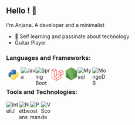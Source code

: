 ## Hello ! 👋

I'm Anjana. A developer and a minimalist
- 🌱 Self learning and passinate about technology
- Guitar Player


### Languages and Frameworks:
<img align="left" alt="Python" width="40px" src="https://raw.githubusercontent.com/github/explore/80688e429a7d4ef2fca1e82350fe8e3517d3494d/topics/python/python.png" />
<img align="left" alt="Java" width="40px" src="https://camo.githubusercontent.com/47380987ecfc7e15bb287529fe03a2c63273ad597edcc85352b02cbb942863e5/68747470733a2f2f696d672e69636f6e73382e636f6d2f636f6c6f722f34382f3030303030302f6a6176612d636f666665652d6375702d6c6f676f2d2d76312e706e67" />
<img align="left" alt="Spring Boot" width="40px" src="https://camo.githubusercontent.com/42cc6e5e5562ccc807bc281e14cc7fabe0a260db4f7bb016812082fe9a00659b/68747470733a2f2f696d672e69636f6e73382e636f6d2f636f6c6f722f34382f3030303030302f737072696e672d6c6f676f2e706e67" />
<img align="left" alt="Laravel" width="40px" src="https://raw.githubusercontent.com/github/explore/80688e429a7d4ef2fca1e82350fe8e3517d3494d/topics/laravel/laravel.png" />
<img align="left" alt="Node.js" width="35px" src="https://raw.githubusercontent.com/github/explore/80688e429a7d4ef2fca1e82350fe8e3517d3494d/topics/nodejs/nodejs.png" />
<img align="left" alt="Mysql" width="40px" src="https://camo.githubusercontent.com/9bbd13a20bb8651d8c54267857569bd9562da9a851ebae27a1eba70a1fc47535/68747470733a2f2f696d672e69636f6e73382e636f6d2f636f6c6f722f34382f3030303030302f6d7973716c2d6c6f676f2e706e67" />
<img align="left" alt="MongoDB" width="40px" src="https://cdn.icon-icons.com/icons2/2415/PNG/512/mongodb_plain_wordmark_logo_icon_146423.png" />
</br>
</br>

### Tools and Technologies:
<img align="left" alt="InteliJ" width="35px" src="https://camo.githubusercontent.com/61f5c9a2351e303c6523347655e93aebaf14254c4d8b67b288d0d58941c4fea7/68747470733a2f2f696d672e69636f6e73382e636f6d2f636f6c6f722f34382f3030303030302f696e74656c6c696a2d696465612e706e67" />
<img align="left" alt="Netbeans" width="30px" src="https://netbeans.apache.org/images/apache-netbeans.svg" />
<img align="left" alt="Postman" width="30px" src="https://symbols.getvecta.com/stencil_92/21_postman-icon.fddaf8a27f.svg" />
<img align="left" alt="VScode" width="30px" src="https://cdn.icon-icons.com/icons2/2107/PNG/512/file_type_vscode_icon_130084.png" />
